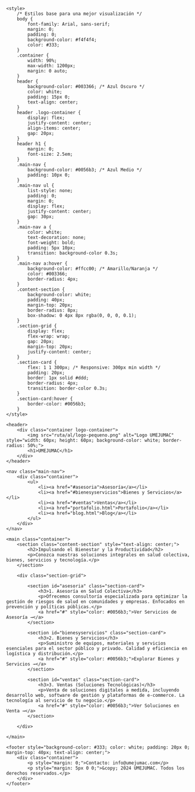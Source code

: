 <!DOCTYPE html>
<html lang="es">
<head>
    <meta charset="UTF-8">
    <meta name="viewport" content="width=device-width, initial-scale=1.0">
    <title>UMEJUMAC - Soluciones Digitales y Asesoría</title>
    
    <style>
        /* Estilos base para una mejor visualización */
        body {
            font-family: Arial, sans-serif;
            margin: 0;
            padding: 0;
            background-color: #f4f4f4;
            color: #333;
        }
        .container {
            width: 90%;
            max-width: 1200px;
            margin: 0 auto;
        }
        header {
            background-color: #003366; /* Azul Oscuro */
            color: white;
            padding: 15px 0;
            text-align: center;
        }
        header .logo-container {
            display: flex;
            justify-content: center;
            align-items: center;
            gap: 20px;
        }
        header h1 {
            margin: 0;
            font-size: 2.5em;
        }
        .main-nav {
            background-color: #0056b3; /* Azul Medio */
            padding: 10px 0;
        }
        .main-nav ul {
            list-style: none;
            padding: 0;
            margin: 0;
            display: flex;
            justify-content: center;
            gap: 30px;
        }
        .main-nav a {
            color: white;
            text-decoration: none;
            font-weight: bold;
            padding: 5px 10px;
            transition: background-color 0.3s;
        }
        .main-nav a:hover {
            background-color: #ffcc00; /* Amarillo/Naranja */
            color: #003366;
            border-radius: 4px;
        }
        .content-section {
            background-color: white;
            padding: 40px;
            margin-top: 20px;
            border-radius: 8px;
            box-shadow: 0 4px 8px rgba(0, 0, 0, 0.1);
        }
        .section-grid {
            display: flex;
            flex-wrap: wrap;
            gap: 20px;
            margin-top: 20px;
            justify-content: center;
        }
        .section-card {
            flex: 1 1 300px; /* Responsive: 300px min width */
            padding: 20px;
            border: 1px solid #ddd;
            border-radius: 4px;
            transition: border-color 0.3s;
        }
        .section-card:hover {
            border-color: #0056b3;
        }
    </style>
</head>
<body>

    <header>
        <div class="container logo-container">
            <img src="ruta/al/logo-pequeno.png" alt="Logo UMEJUMAC" style="width: 60px; height: 60px; background-color: white; border-radius: 50%;">
            <h1>UMEJUMAC</h1>
        </div>
    </header>

    <nav class="main-nav">
        <div class="container">
            <ul>
                <li><a href="#asesoria">Asesoría</a></li>
                <li><a href="#bienesyservicios">Bienes y Servicios</a></li>
                <li><a href="#ventas">Ventas</a></li>
                <li><a href="portafolio.html">Portafolio</a></li>
                <li><a href="blog.html">Blog</a></li>
            </ul>
        </div>
    </nav>

    <main class="container">
        <section class="content-section" style="text-align: center;">
            <h2>Impulsando el Bienestar y la Productividad</h2>
            <p>Conozca nuestras soluciones integrales en salud colectiva, bienes, servicios y tecnología.</p>
        </section>

        <div class="section-grid">
            
            <section id="asesoria" class="section-card">
                <h3>1. Asesoría en Salud Colectiva</h3>
                <p>Ofrecemos consultoría especializada para optimizar la gestión de riesgos de salud en comunidades y empresas. Enfocados en prevención y políticas públicas.</p>
                <a href="#" style="color: #0056b3;">Ver Servicios de Asesoría →</a>
            </section>

            <section id="bienesyservicios" class="section-card">
                <h3>2. Bienes y Servicios</h3>
                <p>Suministro de equipos, materiales y servicios esenciales para el sector público y privado. Calidad y eficiencia en logística y distribución.</p>
                <a href="#" style="color: #0056b3;">Explorar Bienes y Servicios →</a>
            </section>

            <section id="ventas" class="section-card">
                <h3>3. Ventas (Soluciones Tecnológicas)</h3>
                <p>Venta de soluciones digitales a medida, incluyendo desarrollo web, software de gestión y plataformas de e-commerce. La tecnología al servicio de tu negocio.</p>
                <a href="#" style="color: #0056b3;">Ver Soluciones en Venta →</a>
            </section>

        </div>
        
    </main>

    <footer style="background-color: #333; color: white; padding: 20px 0; margin-top: 40px; text-align: center;">
        <div class="container">
            <p style="margin: 0;">Contacto: info@umejumac.com</p>
            <p style="margin: 5px 0 0;">&copy; 2024 UMEJUMAC. Todos los derechos reservados.</p>
        </div>
    </footer>

</body>
</html>
